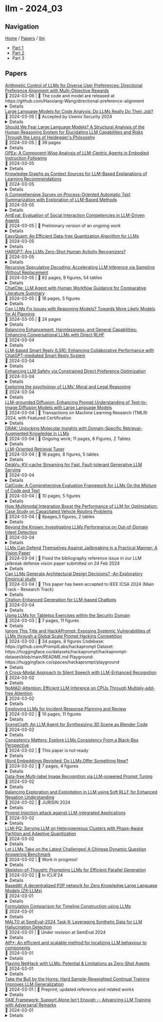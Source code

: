 # llm - 2024_03

## Navigation

[Home](https://arxcompass.github.io) / [Papers](https://arxcompass.github.io/papers) / [llm](https://arxcompass.github.io/papers/llm)

- [Part 1](papers_1.md)
- [Part 2](papers_2.md)
- Part 3

## Papers

<div class="paper-card">
    <div class="paper-title"><a href="http://arxiv.org/abs/2402.18571v3">Arithmetic Control of LLMs for Diverse User Preferences: Directional Preference Alignment with Multi-Objective Rewards</a></div>
    <div class="paper-meta">
      📅 2024-03-06
      | 💬 The code and model are released at https://github.com/Haoxiang-Wang/directional-preference-alignment
    </div>
    <details class="paper-abstract">
      Fine-grained control over large language models (LLMs) remains a significant challenge, hindering their adaptability to diverse user needs. While Reinforcement Learning from Human Feedback (RLHF) shows promise in aligning LLMs, its reliance on scalar rewards often limits its ability to capture diverse user preferences in real-world applications. To address this limitation, we introduce the Directional Preference Alignment (DPA) framework. Unlike the scalar-reward RLHF, DPA incorporates multi-objective reward modeling to represent diverse preference profiles. Additionally, DPA models user preferences as directions (i.e., unit vectors) in the reward space to achieve user-dependent preference control. Our method involves training a multi-objective reward model and then fine-tuning the LLM with a preference-conditioned variant of Rejection Sampling Finetuning (RSF), an RLHF method adopted by Llama 2. This method enjoys a better performance trade-off across various reward objectives. In comparison with the scalar-reward RLHF, DPA offers users intuitive control over LLM generation: they can arithmetically specify their desired trade-offs (e.g., more helpfulness with less verbosity). We also validate the effectiveness of DPA with real-world alignment experiments on Mistral-7B. Our method provides straightforward arithmetic control over the trade-off between helpfulness and verbosity while maintaining competitive performance with strong baselines such as Direct Preference Optimization (DPO).
    </details>
</div>
<div class="paper-card">
    <div class="paper-title"><a href="http://arxiv.org/abs/2310.12357v2">Large Language Models for Code Analysis: Do LLMs Really Do Their Job?</a></div>
    <div class="paper-meta">
      📅 2024-03-05
      | 💬 Accepted by Usenix Security 2024
    </div>
    <details class="paper-abstract">
      Large language models (LLMs) have demonstrated significant potential in the realm of natural language understanding and programming code processing tasks. Their capacity to comprehend and generate human-like code has spurred research into harnessing LLMs for code analysis purposes. However, the existing body of literature falls short in delivering a systematic evaluation and assessment of LLMs' effectiveness in code analysis, particularly in the context of obfuscated code. This paper seeks to bridge this gap by offering a comprehensive evaluation of LLMs' capabilities in performing code analysis tasks. Additionally, it presents real-world case studies that employ LLMs for code analysis. Our findings indicate that LLMs can indeed serve as valuable tools for automating code analysis, albeit with certain limitations. Through meticulous exploration, this research contributes to a deeper understanding of the potential and constraints associated with utilizing LLMs in code analysis, paving the way for enhanced applications in this critical domain.
    </details>
</div>
<div class="paper-card">
    <div class="paper-title"><a href="http://arxiv.org/abs/2403.03288v1">Should We Fear Large Language Models? A Structural Analysis of the Human Reasoning System for Elucidating LLM Capabilities and Risks Through the Lens of Heidegger's Philosophy</a></div>
    <div class="paper-meta">
      📅 2024-03-05
      | 💬 39 pages
    </div>
    <details class="paper-abstract">
      In the rapidly evolving field of Large Language Models (LLMs), there is a critical need to thoroughly analyze their capabilities and risks. Central to our investigation are two novel elements. Firstly, it is the innovative parallels between the statistical patterns of word relationships within LLMs and Martin Heidegger's concepts of "ready-to-hand" and "present-at-hand," which encapsulate the utilitarian and scientific altitudes humans employ in interacting with the world. This comparison lays the groundwork for positioning LLMs as the digital counterpart to the Faculty of Verbal Knowledge, shedding light on their capacity to emulate certain facets of human reasoning. Secondly, a structural analysis of human reasoning, viewed through Heidegger's notion of truth as "unconcealment" is conducted This foundational principle enables us to map out the inputs and outputs of the reasoning system and divide reasoning into four distinct categories. Respective cognitive faculties are delineated, allowing us to place LLMs within the broader schema of human reasoning, thus clarifying their strengths and inherent limitations. Our findings reveal that while LLMs possess the capability for Direct Explicative Reasoning and Pseudo Rational Reasoning, they fall short in authentic rational reasoning and have no creative reasoning capabilities, due to the current lack of many analogous AI models such as the Faculty of Judgement. The potential and risks of LLMs when they are augmented with other AI technologies are also evaluated. The results indicate that although LLMs have achieved proficiency in some reasoning abilities, the aspiration to match or exceed human intellectual capabilities is yet unattained. This research not only enriches our comprehension of LLMs but also propels forward the discourse on AI's potential and its bounds, paving the way for future explorations into AI's evolving landscape.
    </details>
</div>
<div class="paper-card">
    <div class="paper-title"><a href="http://arxiv.org/abs/2403.03017v1">OPEx: A Component-Wise Analysis of LLM-Centric Agents in Embodied Instruction Following</a></div>
    <div class="paper-meta">
      📅 2024-03-05
    </div>
    <details class="paper-abstract">
      Embodied Instruction Following (EIF) is a crucial task in embodied learning, requiring agents to interact with their environment through egocentric observations to fulfill natural language instructions. Recent advancements have seen a surge in employing large language models (LLMs) within a framework-centric approach to enhance performance in embodied learning tasks, including EIF. Despite these efforts, there exists a lack of a unified understanding regarding the impact of various components-ranging from visual perception to action execution-on task performance. To address this gap, we introduce OPEx, a comprehensive framework that delineates the core components essential for solving embodied learning tasks: Observer, Planner, and Executor. Through extensive evaluations, we provide a deep analysis of how each component influences EIF task performance. Furthermore, we innovate within this space by deploying a multi-agent dialogue strategy on a TextWorld counterpart, further enhancing task performance. Our findings reveal that LLM-centric design markedly improves EIF outcomes, identify visual perception and low-level action execution as critical bottlenecks, and demonstrate that augmenting LLMs with a multi-agent framework further elevates performance.
    </details>
</div>
<div class="paper-card">
    <div class="paper-title"><a href="http://arxiv.org/abs/2403.03008v1">Knowledge Graphs as Context Sources for LLM-Based Explanations of Learning Recommendations</a></div>
    <div class="paper-meta">
      📅 2024-03-05
    </div>
    <details class="paper-abstract">
      In the era of personalized education, the provision of comprehensible explanations for learning recommendations is of a great value to enhance the learner's understanding and engagement with the recommended learning content. Large language models (LLMs) and generative AI in general have recently opened new doors for generating human-like explanations, for and along learning recommendations. However, their precision is still far away from acceptable in a sensitive field like education. To harness the abilities of LLMs, while still ensuring a high level of precision towards the intent of the learners, this paper proposes an approach to utilize knowledge graphs (KG) as a source of factual context, for LLM prompts, reducing the risk of model hallucinations, and safeguarding against wrong or imprecise information, while maintaining an application-intended learning context. We utilize the semantic relations in the knowledge graph to offer curated knowledge about learning recommendations. With domain-experts in the loop, we design the explanation as a textual template, which is filled and completed by the LLM. Domain experts were integrated in the prompt engineering phase as part of a study, to ensure that explanations include information that is relevant to the learner. We evaluate our approach quantitatively using Rouge-N and Rouge-L measures, as well as qualitatively with experts and learners. Our results show an enhanced recall and precision of the generated explanations compared to those generated solely by the GPT model, with a greatly reduced risk of generating imprecise information in the final learning explanation.
    </details>
</div>
<div class="paper-card">
    <div class="paper-title"><a href="http://arxiv.org/abs/2403.02901v1">A Comprehensive Survey on Process-Oriented Automatic Text Summarization with Exploration of LLM-Based Methods</a></div>
    <div class="paper-meta">
      📅 2024-03-05
    </div>
    <details class="paper-abstract">
      Automatic Text Summarization (ATS), utilizing Natural Language Processing (NLP) algorithms, aims to create concise and accurate summaries, thereby significantly reducing the human effort required in processing large volumes of text. ATS has drawn considerable interest in both academic and industrial circles. Many studies have been conducted in the past to survey ATS methods; however, they generally lack practicality for real-world implementations, as they often categorize previous methods from a theoretical standpoint. Moreover, the advent of Large Language Models (LLMs) has altered conventional ATS methods. In this survey, we aim to 1) provide a comprehensive overview of ATS from a ``Process-Oriented Schema'' perspective, which is best aligned with real-world implementations; 2) comprehensively review the latest LLM-based ATS works; and 3) deliver an up-to-date survey of ATS, bridging the two-year gap in the literature. To the best of our knowledge, this is the first survey to specifically investigate LLM-based ATS methods.
    </details>
</div>
<div class="paper-card">
    <div class="paper-title"><a href="http://arxiv.org/abs/2401.06509v3">AntEval: Evaluation of Social Interaction Competencies in LLM-Driven Agents</a></div>
    <div class="paper-meta">
      📅 2024-03-05
      | 💬 Preliminary version of an ongoing work
    </div>
    <details class="paper-abstract">
      Large Language Models (LLMs) have demonstrated their ability to replicate human behaviors across a wide range of scenarios. However, their capability in handling complex, multi-character social interactions has yet to be fully explored, primarily due to the absence of robust, quantitative evaluation methods. This gap has slowed the development of agents proficient in more nuanced interactions beyond simple exchanges, for example, small talk. To address this challenge, we introduce the Multi-Agent Interaction Evaluation Framework (AntEval), encompassing a novel interaction framework and evaluation methods. The interaction framework aims to foster an complex interaction environment that bolsters information exchange and intention expression within social interactions. Furthermore, we introduce evaluation methods, including two metrics: Information Exchanging Precision (IEP) and Interaction Expressiveness Gap (IEG), designed for the quantitative and objective assessment of agents' interaction competencies. Our findings highlight the utility of these evaluative methods and show significant potential for improving LLMs' ability to construct agents that interact in a more natural manner with human-like intricacy.
    </details>
</div>
<div class="paper-card">
    <div class="paper-title"><a href="http://arxiv.org/abs/2403.02775v1">EasyQuant: An Efficient Data-free Quantization Algorithm for LLMs</a></div>
    <div class="paper-meta">
      📅 2024-03-05
    </div>
    <details class="paper-abstract">
      Large language models (LLMs) have proven to be very superior to conventional methods in various tasks. However, their expensive computations and high memory requirements are prohibitive for deployment. Model quantization is an effective method for reducing this overhead. The problem is that in most previous works, the quantized model was calibrated using few samples from the training data, which might affect the generalization of the quantized LLMs to unknown cases and tasks. Hence in this work, we explore an important question: Can we design a data-independent quantization method for LLMs to guarantee its generalization performance? In this work, we propose EasyQuant, a training-free and data-independent weight-only quantization algorithm for LLMs. Our observation indicates that two factors: outliers in the weight and quantization ranges, are essential for reducing the quantization error. Therefore, in EasyQuant, we leave the outliers (less than 1%) unchanged and optimize the quantization range to reduce the reconstruction error. With these methods, we surprisingly find that EasyQuant achieves comparable performance to the original model. Since EasyQuant does not depend on any training data, the generalization performance of quantized LLMs is safely guaranteed. Moreover, EasyQuant can be implemented in parallel so that the quantized model could be attained in a few minutes even for LLMs over 100B. To our best knowledge, we are the first work that achieves almost lossless quantization performance for LLMs under a data-independent setting and our algorithm runs over 10 times faster than the data-dependent methods.
    </details>
</div>
<div class="paper-card">
    <div class="paper-title"><a href="http://arxiv.org/abs/2403.02727v1">HARGPT: Are LLMs Zero-Shot Human Activity Recognizers?</a></div>
    <div class="paper-meta">
      📅 2024-03-05
    </div>
    <details class="paper-abstract">
      There is an ongoing debate regarding the potential of Large Language Models (LLMs) as foundational models seamlessly integrated with Cyber-Physical Systems (CPS) for interpreting the physical world. In this paper, we carry out a case study to answer the following question: Are LLMs capable of zero-shot human activity recognition (HAR). Our study, HARGPT, presents an affirmative answer by demonstrating that LLMs can comprehend raw IMU data and perform HAR tasks in a zero-shot manner, with only appropriate prompts. HARGPT inputs raw IMU data into LLMs and utilizes the role-play and think step-by-step strategies for prompting. We benchmark HARGPT on GPT4 using two public datasets of different inter-class similarities and compare various baselines both based on traditional machine learning and state-of-the-art deep classification models. Remarkably, LLMs successfully recognize human activities from raw IMU data and consistently outperform all the baselines on both datasets. Our findings indicate that by effective prompting, LLMs can interpret raw IMU data based on their knowledge base, possessing a promising potential to analyze raw sensor data of the physical world effectively.
    </details>
</div>
<div class="paper-card">
    <div class="paper-title"><a href="http://arxiv.org/abs/2402.14160v2">Recursive Speculative Decoding: Accelerating LLM Inference via Sampling Without Replacement</a></div>
    <div class="paper-meta">
      📅 2024-03-05
      | 💬 82 pages, 9 figures, 54 tables
    </div>
    <details class="paper-abstract">
      Speculative decoding is an inference-acceleration method for large language models (LLMs) where a small language model generates a draft-token sequence which is further verified by the target LLM in parallel. Recent works have advanced this method by establishing a draft-token tree, achieving superior performance over a single-sequence speculative decoding. However, those works independently generate tokens at each level of the tree, not leveraging the tree's entire diversifiability. Besides, their empirical superiority has been shown for fixed length of sequences, implicitly granting more computational resource to LLM for the tree-based methods. None of the existing works has conducted empirical studies with fixed target computational budgets despite its importance to resource-bounded devices. We present Recursive Speculative Decoding (RSD), a novel tree-based method that samples draft tokens without replacement and maximizes the diversity of the tree. During RSD's drafting, the tree is built by either Gumbel-Top-$k$ trick that draws tokens without replacement in parallel or Stochastic Beam Search that samples sequences without replacement while early-truncating unlikely draft sequences and reducing the computational cost of LLM. We empirically evaluate RSD with Llama 2 and OPT models, showing that RSD outperforms the baseline methods, consistently for fixed draft sequence length and in most cases for fixed computational budgets at LLM.
    </details>
</div>
<div class="paper-card">
    <div class="paper-title"><a href="http://arxiv.org/abs/2403.02574v1">ChatCite: LLM Agent with Human Workflow Guidance for Comparative Literature Summary</a></div>
    <div class="paper-meta">
      📅 2024-03-05
      | 💬 18 pages, 5 figures
    </div>
    <details class="paper-abstract">
      The literature review is an indispensable step in the research process. It provides the benefit of comprehending the research problem and understanding the current research situation while conducting a comparative analysis of prior works. However, literature summary is challenging and time consuming. The previous LLM-based studies on literature review mainly focused on the complete process, including literature retrieval, screening, and summarization. However, for the summarization step, simple CoT method often lacks the ability to provide extensive comparative summary. In this work, we firstly focus on the independent literature summarization step and introduce ChatCite, an LLM agent with human workflow guidance for comparative literature summary. This agent, by mimicking the human workflow, first extracts key elements from relevant literature and then generates summaries using a Reflective Incremental Mechanism. In order to better evaluate the quality of the generated summaries, we devised a LLM-based automatic evaluation metric, G-Score, in refer to the human evaluation criteria. The ChatCite agent outperformed other models in various dimensions in the experiments. The literature summaries generated by ChatCite can also be directly used for drafting literature reviews.
    </details>
</div>
<div class="paper-card">
    <div class="paper-title"><a href="http://arxiv.org/abs/2311.13720v2">Can LLMs Fix Issues with Reasoning Models? Towards More Likely Models for AI Planning</a></div>
    <div class="paper-meta">
      📅 2024-03-05
      | 💬 24 pages
    </div>
    <details class="paper-abstract">
      This is the first work to look at the application of large language models (LLMs) for the purpose of model space edits in automated planning tasks. To set the stage for this union, we explore two different flavors of model space problems that have been studied in the AI planning literature and explore the effect of an LLM on those tasks. We empirically demonstrate how the performance of an LLM contrasts with combinatorial search (CS) -- an approach that has been traditionally used to solve model space tasks in planning, both with the LLM in the role of a standalone model space reasoner as well as in the role of a statistical signal in concert with the CS approach as part of a two-stage process. Our experiments show promising results suggesting further forays of LLMs into the exciting world of model space reasoning for planning tasks in the future.
    </details>
</div>
<div class="paper-card">
    <div class="paper-title"><a href="http://arxiv.org/abs/2403.02513v1">Balancing Enhancement, Harmlessness, and General Capabilities: Enhancing Conversational LLMs with Direct RLHF</a></div>
    <div class="paper-meta">
      📅 2024-03-04
    </div>
    <details class="paper-abstract">
      In recent advancements in Conversational Large Language Models (LLMs), a concerning trend has emerged, showing that many new base LLMs experience a knowledge reduction in their foundational capabilities following Supervised Fine-Tuning (SFT). This process often leads to issues such as forgetting or a decrease in the base model's abilities. Moreover, fine-tuned models struggle to align with user preferences, inadvertently increasing the generation of toxic outputs when specifically prompted. To overcome these challenges, we adopted an innovative approach by completely bypassing SFT and directly implementing Harmless Reinforcement Learning from Human Feedback (RLHF). Our method not only preserves the base model's general capabilities but also significantly enhances its conversational abilities, while notably reducing the generation of toxic outputs. Our approach holds significant implications for fields that demand a nuanced understanding and generation of responses, such as customer service. We applied this methodology to Mistral, the most popular base model, thereby creating Mistral-Plus. Our validation across 11 general tasks demonstrates that Mistral-Plus outperforms similarly sized open-source base models and their corresponding instruct versions. Importantly, the conversational abilities of Mistral-Plus were significantly improved, indicating a substantial advancement over traditional SFT models in both safety and user preference alignment.
    </details>
</div>
<div class="paper-card">
    <div class="paper-title"><a href="http://arxiv.org/abs/2306.11980v5">LLM-based Smart Reply (LSR): Enhancing Collaborative Performance with ChatGPT-mediated Smart Reply System</a></div>
    <div class="paper-meta">
      📅 2024-03-04
    </div>
    <details class="paper-abstract">
      Interactive user interfaces have increasingly explored AI's role in enhancing communication efficiency and productivity in collaborative tasks. The emergence of Large Language Models (LLMs) such as ChatGPT has revolutionized conversational agents, employing advanced deep learning techniques to generate context-aware, coherent, and personalized responses. Consequently, LLM-based AI assistants provide a more natural and efficient user experience across various scenarios. In this paper, we study how LLM models can be used to improve work efficiency in collaborative workplaces. Specifically, we present an LLM-based Smart Reply (LSR) system utilizing the ChatGPT to generate personalized responses in professional collaborative scenarios while adapting to context and communication style based on prior responses. Our two-step process involves generating a preliminary response type (e.g., Agree, Disagree) to provide a generalized direction for message generation, thus reducing response drafting time. We conducted an experiment where participants completed simulated work tasks involving a Dual N-back test and subtask scheduling through Google Calendar while interacting with co-workers. Our findings indicate that the proposed LSR reduces overall workload, as measured by the NASA TLX, and improves work performance and productivity in the N-back task. We also provide qualitative analysis based on participants' experiences, as well as design considerations to provide future directions for improving such implementations.
    </details>
</div>
<div class="paper-card">
    <div class="paper-title"><a href="http://arxiv.org/abs/2403.02475v1">Enhancing LLM Safety via Constrained Direct Preference Optimization</a></div>
    <div class="paper-meta">
      📅 2024-03-04
    </div>
    <details class="paper-abstract">
      The rapidly increasing capabilities of large language models (LLMs) raise an urgent need to align AI systems with diverse human preferences to simultaneously enhance their usefulness and safety, despite the often conflicting nature of these goals. To address this important problem, a promising approach is to enforce a safety constraint at the fine-tuning stage through a constrained Reinforcement Learning from Human Feedback (RLHF) framework. This approach, however, is computationally expensive and often unstable. In this work, we introduce Constrained DPO (C-DPO), a novel extension of the recently proposed Direct Preference Optimization (DPO) approach for fine-tuning LLMs that is both efficient and lightweight. By integrating dual gradient descent and DPO, our method identifies a nearly optimal trade-off between helpfulness and harmlessness without using reinforcement learning. Empirically, our approach provides a safety guarantee to LLMs that is missing in DPO while achieving significantly higher rewards under the same safety constraint compared to a recently proposed safe RLHF approach. Warning: This paper contains example data that may be offensive or harmful.
    </details>
</div>
<div class="paper-card">
    <div class="paper-title"><a href="http://arxiv.org/abs/2308.01264v2">Exploring the psychology of LLMs' Moral and Legal Reasoning</a></div>
    <div class="paper-meta">
      📅 2024-03-04
    </div>
    <details class="paper-abstract">
      Large language models (LLMs) exhibit expert-level performance in tasks across a wide range of different domains. Ethical issues raised by LLMs and the need to align future versions makes it important to know how state of the art models reason about moral and legal issues. In this paper, we employ the methods of experimental psychology to probe into this question. We replicate eight studies from the experimental literature with instances of Google's Gemini Pro, Anthropic's Claude 2.1, OpenAI's GPT-4, and Meta's Llama 2 Chat 70b. We find that alignment with human responses shifts from one experiment to another, and that models differ amongst themselves as to their overall alignment, with GPT-4 taking a clear lead over all other models we tested. Nonetheless, even when LLM-generated responses are highly correlated to human responses, there are still systematic differences, with a tendency for models to exaggerate effects that are present among humans, in part by reducing variance. This recommends caution with regards to proposals of replacing human participants with current state-of-the-art LLMs in psychological research and highlights the need for further research about the distinctive aspects of machine psychology.
    </details>
</div>
<div class="paper-card">
    <div class="paper-title"><a href="http://arxiv.org/abs/2305.13655v3">LLM-grounded Diffusion: Enhancing Prompt Understanding of Text-to-Image Diffusion Models with Large Language Models</a></div>
    <div class="paper-meta">
      📅 2024-03-04
      | 💬 Transactions on Machine Learning Research (TMLR) 2024, with Featured Certification
    </div>
    <details class="paper-abstract">
      Recent advancements in text-to-image diffusion models have yielded impressive results in generating realistic and diverse images. However, these models still struggle with complex prompts, such as those that involve numeracy and spatial reasoning. This work proposes to enhance prompt understanding capabilities in diffusion models. Our method leverages a pretrained large language model (LLM) for grounded generation in a novel two-stage process. In the first stage, the LLM generates a scene layout that comprises captioned bounding boxes from a given prompt describing the desired image. In the second stage, a novel controller guides an off-the-shelf diffusion model for layout-grounded image generation. Both stages utilize existing pretrained models without additional model parameter optimization. Our method significantly outperforms the base diffusion model and several strong baselines in accurately generating images according to prompts that require various capabilities, doubling the generation accuracy across four tasks on average. Furthermore, our method enables instruction-based multi-round scene specification and can handle prompts in languages not supported by the underlying diffusion model. We anticipate that our method will unleash users' creativity by accurately following more complex prompts. Our code, demo, and benchmark are available at: https://llm-grounded-diffusion.github.io
    </details>
</div>
<div class="paper-card">
    <div class="paper-title"><a href="http://arxiv.org/abs/2406.18535v1">DRAK: Unlocking Molecular Insights with Domain-Specific Retrieval-Augmented Knowledge in LLMs</a></div>
    <div class="paper-meta">
      📅 2024-03-04
      | 💬 Ongoing work; 11 pages, 6 Figures, 2 Tables
    </div>
    <details class="paper-abstract">
      Large Language Models (LLMs) encounter challenges with the unique syntax of specific domains, such as biomolecules. Existing fine-tuning or modality alignment techniques struggle to bridge the domain knowledge gap and understand complex molecular data, limiting LLMs' progress in specialized fields. To overcome these limitations, we propose an expandable and adaptable non-parametric knowledge injection framework named Domain-specific Retrieval-Augmented Knowledge (DRAK), aimed at enhancing reasoning capabilities in specific domains. Utilizing knowledge-aware prompts and gold label-induced reasoning, DRAK has developed profound expertise in the molecular domain and the capability to handle a broad spectrum of analysis tasks. We evaluated two distinct forms of DRAK variants, proving that DRAK exceeds previous benchmarks on six molecular tasks within the Mol-Instructions dataset. Extensive experiments have underscored DRAK's formidable performance and its potential to unlock molecular insights, offering a unified paradigm for LLMs to tackle knowledge-intensive tasks in specific domains. Our code will be available soon.
    </details>
</div>
<div class="paper-card">
    <div class="paper-title"><a href="http://arxiv.org/abs/2403.01999v1">LLM-Oriented Retrieval Tuner</a></div>
    <div class="paper-meta">
      📅 2024-03-04
      | 💬 16 pages, 8 figures, 5 tables
    </div>
    <details class="paper-abstract">
      Dense Retrieval (DR) is now considered as a promising tool to enhance the memorization capacity of Large Language Models (LLM) such as GPT3 and GPT-4 by incorporating external memories. However, due to the paradigm discrepancy between text generation of LLM and DR, it is still an open challenge to integrate the retrieval and generation tasks in a shared LLM. In this paper, we propose an efficient LLM-Oriented Retrieval Tuner, namely LMORT, which decouples DR capacity from base LLM and non-invasively coordinates the optimally aligned and uniform layers of the LLM towards a unified DR space, achieving an efficient and effective DR without tuning the LLM itself. The extensive experiments on six BEIR datasets show that our approach could achieve competitive zero-shot retrieval performance compared to a range of strong DR models while maintaining the generation ability of LLM.
    </details>
</div>
<div class="paper-card">
    <div class="paper-title"><a href="http://arxiv.org/abs/2403.01876v1">DéjàVu: KV-cache Streaming for Fast, Fault-tolerant Generative LLM Serving</a></div>
    <div class="paper-meta">
      📅 2024-03-04
    </div>
    <details class="paper-abstract">
      Distributed LLM serving is costly and often underutilizes hardware accelerators due to three key challenges: bubbles in pipeline-parallel deployments caused by the bimodal latency of prompt and token processing, GPU memory overprovisioning, and long recovery times in case of failures. In this paper, we propose D\'ej\`aVu, a system to address all these challenges using a versatile and efficient KV cache streaming library (D\'ej\`aVuLib). Using D\'ej\`aVuLib, we propose and implement efficient prompt-token disaggregation to reduce pipeline bubbles, microbatch swapping for efficient GPU memory management, and state replication for fault-tolerance. We highlight the efficacy of these solutions on a range of large models across cloud deployments.
    </details>
</div>
<div class="paper-card">
    <div class="paper-title"><a href="http://arxiv.org/abs/2403.01784v1">CatCode: A Comprehensive Evaluation Framework for LLMs On the Mixture of Code and Text</a></div>
    <div class="paper-meta">
      📅 2024-03-04
      | 💬 10 pages, 5 figures
    </div>
    <details class="paper-abstract">
      Large language models (LLMs) such as ChatGPT are increasingly proficient in understanding and generating a mixture of code and text. Evaluation based on such $\textit{mixture}$ can lead to a more comprehensive understanding of the models' abilities in solving coding problems. However, in this context, current evaluation methods are either limited in task coverage or lack standardization. To address this issue, we propose using category theory as a framework for evaluation. Specifically, morphisms within a code category can represent code debugging and transformation, functors between two categories represent code translation, and functors between a code category and a natural language category represent code generation, explanation, and reproduction. We present an automatic evaluation framework called $\textbf{CatCode}$ ($\textbf{Cat}$egory $\textbf{Code}$) that can comprehensively assess the coding abilities of LLMs, including ChatGPT, Text-Davinci, and CodeGeeX.
    </details>
</div>
<div class="paper-card">
    <div class="paper-title"><a href="http://arxiv.org/abs/2403.01757v1">How Multimodal Integration Boost the Performance of LLM for Optimization: Case Study on Capacitated Vehicle Routing Problems</a></div>
    <div class="paper-meta">
      📅 2024-03-04
      | 💬 8pages,3 figures, 2 tables
    </div>
    <details class="paper-abstract">
      Recently, large language models (LLMs) have notably positioned them as capable tools for addressing complex optimization challenges. Despite this recognition, a predominant limitation of existing LLM-based optimization methods is their struggle to capture the relationships among decision variables when relying exclusively on numerical text prompts, especially in high-dimensional problems. Keeping this in mind, we first propose to enhance the optimization performance using multimodal LLM capable of processing both textual and visual prompts for deeper insights of the processed optimization problem. This integration allows for a more comprehensive understanding of optimization problems, akin to human cognitive processes. We have developed a multimodal LLM-based optimization framework that simulates human problem-solving workflows, thereby offering a more nuanced and effective analysis. The efficacy of this method is evaluated through extensive empirical studies focused on a well-known combinatorial optimization problem, i.e., capacitated vehicle routing problem. The results are compared against those obtained from the LLM-based optimization algorithms that rely solely on textual prompts, demonstrating the significant advantages of our multimodal approach.
    </details>
</div>
<div class="paper-card">
    <div class="paper-title"><a href="http://arxiv.org/abs/2402.17256v2">Beyond the Known: Investigating LLMs Performance on Out-of-Domain Intent Detection</a></div>
    <div class="paper-meta">
      📅 2024-03-04
    </div>
    <details class="paper-abstract">
      Out-of-domain (OOD) intent detection aims to examine whether the user's query falls outside the predefined domain of the system, which is crucial for the proper functioning of task-oriented dialogue (TOD) systems. Previous methods address it by fine-tuning discriminative models. Recently, some studies have been exploring the application of large language models (LLMs) represented by ChatGPT to various downstream tasks, but it is still unclear for their ability on OOD detection task.This paper conducts a comprehensive evaluation of LLMs under various experimental settings, and then outline the strengths and weaknesses of LLMs. We find that LLMs exhibit strong zero-shot and few-shot capabilities, but is still at a disadvantage compared to models fine-tuned with full resource. More deeply, through a series of additional analysis experiments, we discuss and summarize the challenges faced by LLMs and provide guidance for future work including injecting domain knowledge, strengthening knowledge transfer from IND(In-domain) to OOD, and understanding long instructions.
    </details>
</div>
<div class="paper-card">
    <div class="paper-title"><a href="http://arxiv.org/abs/2402.15727v2">LLMs Can Defend Themselves Against Jailbreaking in a Practical Manner: A Vision Paper</a></div>
    <div class="paper-meta">
      📅 2024-03-04
      | 💬 Fixed the bibliography reference issue in our LLM jailbreak defense vision paper submitted on 24 Feb 2024
    </div>
    <details class="paper-abstract">
      Jailbreaking is an emerging adversarial attack that bypasses the safety alignment deployed in off-the-shelf large language models (LLMs). A considerable amount of research exists proposing more effective jailbreak attacks, including the recent Greedy Coordinate Gradient (GCG) attack, jailbreak template-based attacks such as using "Do-Anything-Now" (DAN), and multilingual jailbreak. In contrast, the defensive side has been relatively less explored. This paper proposes a lightweight yet practical defense called SELFDEFEND, which can defend against all existing jailbreak attacks with minimal delay for jailbreak prompts and negligible delay for normal user prompts. Our key insight is that regardless of the kind of jailbreak strategies employed, they eventually need to include a harmful prompt (e.g., "how to make a bomb") in the prompt sent to LLMs, and we found that existing LLMs can effectively recognize such harmful prompts that violate their safety policies. Based on this insight, we design a shadow stack that concurrently checks whether a harmful prompt exists in the user prompt and triggers a checkpoint in the normal stack once a token of "No" or a harmful prompt is output. The latter could also generate an explainable LLM response to adversarial prompts. We demonstrate our idea of SELFDEFEND works in various jailbreak scenarios through manual analysis in GPT-3.5/4. We also list three future directions to further enhance SELFDEFEND.
    </details>
</div>
<div class="paper-card">
    <div class="paper-title"><a href="http://arxiv.org/abs/2403.01709v1">Can LLMs Generate Architectural Design Decisions? -An Exploratory Empirical study</a></div>
    <div class="paper-meta">
      📅 2024-03-04
      | 💬 This paper has been accepted to IEEE ICSA 2024 (Main Track - Research Track)
    </div>
    <details class="paper-abstract">
      Architectural Knowledge Management (AKM) involves the organized handling of information related to architectural decisions and design within a project or organization. An essential artifact of AKM is the Architecture Decision Records (ADR), which documents key design decisions. ADRs are documents that capture decision context, decision made and various aspects related to a design decision, thereby promoting transparency, collaboration, and understanding. Despite their benefits, ADR adoption in software development has been slow due to challenges like time constraints and inconsistent uptake. Recent advancements in Large Language Models (LLMs) may help bridge this adoption gap by facilitating ADR generation. However, the effectiveness of LLM for ADR generation or understanding is something that has not been explored. To this end, in this work, we perform an exploratory study that aims to investigate the feasibility of using LLM for the generation of ADRs given the decision context. In our exploratory study, we utilize GPT and T5-based models with 0-shot, few-shot, and fine-tuning approaches to generate the Decision of an ADR given its Context. Our results indicate that in a 0-shot setting, state-of-the-art models such as GPT-4 generate relevant and accurate Design Decisions, although they fall short of human-level performance. Additionally, we observe that more cost-effective models like GPT-3.5 can achieve similar outcomes in a few-shot setting, and smaller models such as Flan-T5 can yield comparable results after fine-tuning. To conclude, this exploratory study suggests that LLM can generate Design Decisions, but further research is required to attain human-level generation and establish standardized widespread adoption.
    </details>
</div>
<div class="paper-card">
    <div class="paper-title"><a href="http://arxiv.org/abs/2402.16063v3">Citation-Enhanced Generation for LLM-based Chatbots</a></div>
    <div class="paper-meta">
      📅 2024-03-04
    </div>
    <details class="paper-abstract">
      Large language models (LLMs) exhibit powerful general intelligence across diverse scenarios, including their integration into chatbots. However, a vital challenge of LLM-based chatbots is that they may produce hallucinated content in responses, which significantly limits their applicability. Various efforts have been made to alleviate hallucination, such as retrieval augmented generation and reinforcement learning with human feedback, but most of them require additional training and data annotation. In this paper, we propose a novel post-hoc Citation-Enhanced Generation (CEG) approach combined with retrieval argumentation. Unlike previous studies that focus on preventing hallucinations during generation, our method addresses this issue in a post-hoc way. It incorporates a retrieval module to search for supporting documents relevant to the generated content, and employs a natural language inference-based citation generation module. Once the statements in the generated content lack of reference, our model can regenerate responses until all statements are supported by citations. Note that our method is a training-free plug-and-play plugin that is capable of various LLMs. Experiments on various hallucination-related datasets show our framework outperforms state-of-the-art methods in both hallucination detection and response regeneration on three benchmarks. Our codes and dataset will be publicly available.
    </details>
</div>
<div class="paper-card">
    <div class="paper-title"><a href="http://arxiv.org/abs/2403.01626v1">Using LLMs for Tabletop Exercises within the Security Domain</a></div>
    <div class="paper-meta">
      📅 2024-03-03
      | 💬 7 pages, 11 figures
    </div>
    <details class="paper-abstract">
      Tabletop exercises are a crucial component of many company's strategy to test and evaluate its preparedness for security incidents in a realistic way. Traditionally led by external firms specializing in cybersecurity, these exercises can be costly, time-consuming, and may not always align precisely with the client's specific needs. Large Language Models (LLMs) like ChatGPT offer a compelling alternative. They enable faster iteration, provide rich and adaptable simulations, and offer infinite patience in handling feedback and recommendations. This approach can enhances the efficiency and relevance of security preparedness exercises.
    </details>
</div>
<div class="paper-card">
    <div class="paper-title"><a href="http://arxiv.org/abs/2311.16119v3">Ignore This Title and HackAPrompt: Exposing Systemic Vulnerabilities of LLMs through a Global Scale Prompt Hacking Competition</a></div>
    <div class="paper-meta">
      📅 2024-03-03
      | 💬 34 pages, 8 figures Codebase: https://github.com/PromptLabs/hackaprompt Dataset: https://huggingface.co/datasets/hackaprompt/hackaprompt-dataset/blob/main/README.md Playground: https://huggingface.co/spaces/hackaprompt/playground
    </div>
    <details class="paper-abstract">
      Large Language Models (LLMs) are deployed in interactive contexts with direct user engagement, such as chatbots and writing assistants. These deployments are vulnerable to prompt injection and jailbreaking (collectively, prompt hacking), in which models are manipulated to ignore their original instructions and follow potentially malicious ones. Although widely acknowledged as a significant security threat, there is a dearth of large-scale resources and quantitative studies on prompt hacking. To address this lacuna, we launch a global prompt hacking competition, which allows for free-form human input attacks. We elicit 600K+ adversarial prompts against three state-of-the-art LLMs. We describe the dataset, which empirically verifies that current LLMs can indeed be manipulated via prompt hacking. We also present a comprehensive taxonomical ontology of the types of adversarial prompts.
    </details>
</div>
<div class="paper-card">
    <div class="paper-title"><a href="http://arxiv.org/abs/2403.05583v1">A Cross-Modal Approach to Silent Speech with LLM-Enhanced Recognition</a></div>
    <div class="paper-meta">
      📅 2024-03-02
    </div>
    <details class="paper-abstract">
      Silent Speech Interfaces (SSIs) offer a noninvasive alternative to brain-computer interfaces for soundless verbal communication. We introduce Multimodal Orofacial Neural Audio (MONA), a system that leverages cross-modal alignment through novel loss functions--cross-contrast (crossCon) and supervised temporal contrast (supTcon)--to train a multimodal model with a shared latent representation. This architecture enables the use of audio-only datasets like LibriSpeech to improve silent speech recognition. Additionally, our introduction of Large Language Model (LLM) Integrated Scoring Adjustment (LISA) significantly improves recognition accuracy. Together, MONA LISA reduces the state-of-the-art word error rate (WER) from 28.8% to 12.2% in the Gaddy (2020) benchmark dataset for silent speech on an open vocabulary. For vocal EMG recordings, our method improves the state-of-the-art from 23.3% to 3.7% WER. In the Brain-to-Text 2024 competition, LISA performs best, improving the top WER from 9.8% to 8.9%. To the best of our knowledge, this work represents the first instance where noninvasive silent speech recognition on an open vocabulary has cleared the threshold of 15% WER, demonstrating that SSIs can be a viable alternative to automatic speech recognition (ASR). Our work not only narrows the performance gap between silent and vocalized speech but also opens new possibilities in human-computer interaction, demonstrating the potential of cross-modal approaches in noisy and data-limited regimes.
    </details>
</div>
<div class="paper-card">
    <div class="paper-title"><a href="http://arxiv.org/abs/2403.01273v1">NoMAD-Attention: Efficient LLM Inference on CPUs Through Multiply-add-free Attention</a></div>
    <div class="paper-meta">
      📅 2024-03-02
    </div>
    <details class="paper-abstract">
      Large language model inference on Central Processing Units (CPU) is challenging due to the vast quantities of expensive Multiply-Add (MAD) matrix operations in the attention computations. In this paper, we argue that there is a rare gem in modern CPUs, Single-Instruction-Multiple-Data (SIMD) registers, which allow for ultra-low-latency lookups in batch. We leverage this unique capability of CPUs to propose NoMAD-Attention, an efficient attention algorithm that replaces MAD operations with in-register lookups. Through hardware-aware algorithmic designs, NoMAD-Attention achieves the computation of attention scores using repeated fast accesses to SIMD registers despite their highly limited sizes. Moreover, NoMAD-Attention works with pre-trained attention-based LLMs without model finetuning. Empirical evaluations demonstrate that NoMAD-Attention maintains the quality of the original LLMs well, and speeds up the 4-bit quantized LLaMA-7B-based model by up to 2$\times$ at 16k context length. Our results are reproducible at https://github.com/tonyzhang617/nomad-dist.
    </details>
</div>
<div class="paper-card">
    <div class="paper-title"><a href="http://arxiv.org/abs/2403.01271v1">Employing LLMs for Incident Response Planning and Review</a></div>
    <div class="paper-meta">
      📅 2024-03-02
      | 💬 10 pages, 11 figures
    </div>
    <details class="paper-abstract">
      Incident Response Planning (IRP) is essential for effective cybersecurity management, requiring detailed documentation (or playbooks) to guide security personnel during incidents. Yet, creating comprehensive IRPs is often hindered by challenges such as complex systems, high turnover rates, and legacy technologies lacking documentation. This paper argues that, despite these obstacles, the development, review, and refinement of IRPs can be significantly enhanced through the utilization of Large Language Models (LLMs) like ChatGPT. By leveraging LLMs for tasks such as drafting initial plans, suggesting best practices, and identifying documentation gaps, organizations can overcome resource constraints and improve their readiness for cybersecurity incidents. We discuss the potential of LLMs to streamline IRP processes, while also considering the limitations and the need for human oversight in ensuring the accuracy and relevance of generated content. Our findings contribute to the cybersecurity field by demonstrating a novel approach to enhancing IRP with AI technologies, offering practical insights for organizations seeking to bolster their incident response capabilities.
    </details>
</div>
<div class="paper-card">
    <div class="paper-title"><a href="http://arxiv.org/abs/2403.01248v1">SceneCraft: An LLM Agent for Synthesizing 3D Scene as Blender Code</a></div>
    <div class="paper-meta">
      📅 2024-03-02
    </div>
    <details class="paper-abstract">
      This paper introduces SceneCraft, a Large Language Model (LLM) Agent converting text descriptions into Blender-executable Python scripts which render complex scenes with up to a hundred 3D assets. This process requires complex spatial planning and arrangement. We tackle these challenges through a combination of advanced abstraction, strategic planning, and library learning. SceneCraft first models a scene graph as a blueprint, detailing the spatial relationships among assets in the scene. SceneCraft then writes Python scripts based on this graph, translating relationships into numerical constraints for asset layout. Next, SceneCraft leverages the perceptual strengths of vision-language foundation models like GPT-V to analyze rendered images and iteratively refine the scene. On top of this process, SceneCraft features a library learning mechanism that compiles common script functions into a reusable library, facilitating continuous self-improvement without expensive LLM parameter tuning. Our evaluation demonstrates that SceneCraft surpasses existing LLM-based agents in rendering complex scenes, as shown by its adherence to constraints and favorable human assessments. We also showcase the broader application potential of SceneCraft by reconstructing detailed 3D scenes from the Sintel movie and guiding a video generative model with generated scenes as intermediary control signal.
    </details>
</div>
<div class="paper-card">
    <div class="paper-title"><a href="http://arxiv.org/abs/2402.17411v2">Consistency Matters: Explore LLMs Consistency From a Black-Box Perspective</a></div>
    <div class="paper-meta">
      📅 2024-03-02
      | 💬 This paper is not ready
    </div>
    <details class="paper-abstract">
      Nowadays both commercial and open-source academic LLM have become the mainstream models of NLP. However, there is still a lack of research on LLM consistency, meaning that throughout the various stages of LLM research and deployment, its internal parameters and capabilities should remain unchanged. This issue exists in both the industrial and academic sectors. The solution to this problem is often time-consuming and labor-intensive, and there is also an additional cost of secondary deployment, resulting in economic and time losses. To fill this gap, we build an LLM consistency task dataset and design several baselines. Additionally, we choose models of diverse scales for the main experiments. Specifically, in the LightGBM experiment, we used traditional NLG metrics (i.e., ROUGE, BLEU, METEOR) as the features needed for model training. The final result exceeds the manual evaluation and GPT3.5 as well as other models in the main experiment, achieving the best performance. In the end, we use the best performing LightGBM model as the base model to build the evaluation tool, which can effectively assist in the deployment of business models. Our code and tool demo are available at https://github.com/heavenhellchen/Consistency.git
    </details>
</div>
<div class="paper-card">
    <div class="paper-title"><a href="http://arxiv.org/abs/2402.11094v2">Word Embeddings Revisited: Do LLMs Offer Something New?</a></div>
    <div class="paper-meta">
      📅 2024-03-02
      | 💬 7 pages, 4 figures
    </div>
    <details class="paper-abstract">
      Learning meaningful word embeddings is key to training a robust language model. The recent rise of Large Language Models (LLMs) has provided us with many new word/sentence/document embedding models. Although LLMs have shown remarkable advancement in various NLP tasks, it is still unclear whether the performance improvement is merely because of scale or whether underlying embeddings they produce significantly differ from classical encoding models like Sentence-BERT (SBERT) or Universal Sentence Encoder (USE). This paper systematically investigates this issue by comparing classical word embedding techniques against LLM-based word embeddings in terms of their latent vector semantics. Our results show that LLMs tend to cluster semantically related words more tightly than classical models. LLMs also yield higher average accuracy on the Bigger Analogy Test Set (BATS) over classical methods. Finally, some LLMs tend to produce word embeddings similar to SBERT, a relatively lighter classical model.
    </details>
</div>
<div class="paper-card">
    <div class="paper-title"><a href="http://arxiv.org/abs/2403.01209v1">Data-free Multi-label Image Recognition via LLM-powered Prompt Tuning</a></div>
    <div class="paper-meta">
      📅 2024-03-02
    </div>
    <details class="paper-abstract">
      This paper proposes a novel framework for multi-label image recognition without any training data, called data-free framework, which uses knowledge of pre-trained Large Language Model (LLM) to learn prompts to adapt pretrained Vision-Language Model (VLM) like CLIP to multilabel classification. Through asking LLM by well-designed questions, we acquire comprehensive knowledge about characteristics and contexts of objects, which provides valuable text descriptions for learning prompts. Then we propose a hierarchical prompt learning method by taking the multi-label dependency into consideration, wherein a subset of category-specific prompt tokens are shared when the corresponding objects exhibit similar attributes or are more likely to co-occur. Benefiting from the remarkable alignment between visual and linguistic semantics of CLIP, the hierarchical prompts learned from text descriptions are applied to perform classification of images during inference. Our framework presents a new way to explore the synergies between multiple pre-trained models for novel category recognition. Extensive experiments on three public datasets (MS-COCO, VOC2007, and NUS-WIDE) demonstrate that our method achieves better results than the state-of-the-art methods, especially outperforming the zero-shot multi-label recognition methods by 4.7% in mAP on MS-COCO.
    </details>
</div>
<div class="paper-card">
    <div class="paper-title"><a href="http://arxiv.org/abs/2403.01185v1">Balancing Exploration and Exploitation in LLM using Soft RLLF for Enhanced Negation Understanding</a></div>
    <div class="paper-meta">
      📅 2024-03-02
      | 💬 JURISIN 2024
    </div>
    <details class="paper-abstract">
      Finetuning approaches in NLP often focus on exploitation rather than exploration, which may lead to suboptimal models. Given the vast search space of natural language, this limited exploration can restrict their performance in complex, high-stakes domains, where accurate negation understanding and logical reasoning abilities are crucial. To address this issue, we leverage Reinforcement Learning from Logical Feedback (RLLF) to create an effective balance between exploration and exploitation in LLMs. Our approach employs an appropriate benchmark dataset for training and evaluation, highlighting the importance of exploration in enhancing negation understanding capabilities. We compare the performance of our RLLF-enhanced LLMs with baseline models trained without RLLF, demonstrating the value of this balanced approach. Furthermore, we showcase the potential of our method in legal AI applications by employing transfer learning and evaluating its impact on negation understanding. Our experimental results exhibit the effectiveness of balancing exploration and exploitation with RLLF in improving LLMs' negation capabilities. This has implications for the development of more accurate, reliable, and logically consistent language models in high-stakes domains.
    </details>
</div>
<div class="paper-card">
    <div class="paper-title"><a href="http://arxiv.org/abs/2306.05499v2">Prompt Injection attack against LLM-integrated Applications</a></div>
    <div class="paper-meta">
      📅 2024-03-02
    </div>
    <details class="paper-abstract">
      Large Language Models (LLMs), renowned for their superior proficiency in language comprehension and generation, stimulate a vibrant ecosystem of applications around them. However, their extensive assimilation into various services introduces significant security risks. This study deconstructs the complexities and implications of prompt injection attacks on actual LLM-integrated applications. Initially, we conduct an exploratory analysis on ten commercial applications, highlighting the constraints of current attack strategies in practice. Prompted by these limitations, we subsequently formulate HouYi, a novel black-box prompt injection attack technique, which draws inspiration from traditional web injection attacks. HouYi is compartmentalized into three crucial elements: a seamlessly-incorporated pre-constructed prompt, an injection prompt inducing context partition, and a malicious payload designed to fulfill the attack objectives. Leveraging HouYi, we unveil previously unknown and severe attack outcomes, such as unrestricted arbitrary LLM usage and uncomplicated application prompt theft. We deploy HouYi on 36 actual LLM-integrated applications and discern 31 applications susceptible to prompt injection. 10 vendors have validated our discoveries, including Notion, which has the potential to impact millions of users. Our investigation illuminates both the possible risks of prompt injection attacks and the possible tactics for mitigation.
    </details>
</div>
<div class="paper-card">
    <div class="paper-title"><a href="http://arxiv.org/abs/2403.01136v1">LLM-PQ: Serving LLM on Heterogeneous Clusters with Phase-Aware Partition and Adaptive Quantization</a></div>
    <div class="paper-meta">
      📅 2024-03-02
    </div>
    <details class="paper-abstract">
      Recent breakthroughs in Large-scale language models (LLMs) have demonstrated impressive performance on various tasks. The immense sizes of LLMs have led to very high resource demand and cost for running the models. Though the models are largely served using uniform high-caliber GPUs nowadays, utilizing a heterogeneous cluster with a mix of available high- and low-capacity GPUs can potentially substantially reduce the serving cost. There is a lack of designs to support efficient LLM serving using a heterogeneous cluster, while the current solutions focus on model partition and uniform compression among homogeneous devices. This paper proposes LLM-PQ, a system that advocates adaptive model quantization and phase-aware partition to improve LLM serving efficiency on heterogeneous GPU clusters. We carefully decide on mixed-precision model quantization together with phase-aware model partition and micro-batch sizing in distributed LLM serving with an efficient algorithm, to greatly enhance inference throughput while fulfilling user-specified model quality targets. Extensive experiments on production inference workloads in 11 different clusters demonstrate that LLM-PQ achieves up to 2.88x (2.26x on average) throughput improvement in inference, showing great advantages over state-of-the-art works.
    </details>
</div>
<div class="paper-card">
    <div class="paper-title"><a href="http://arxiv.org/abs/2402.19248v2">Let LLMs Take on the Latest Challenges! A Chinese Dynamic Question Answering Benchmark</a></div>
    <div class="paper-meta">
      📅 2024-03-02
      | 💬 Work in progress!
    </div>
    <details class="paper-abstract">
      How to better evaluate the capabilities of Large Language Models (LLMs) is the focal point and hot topic in current LLMs research. Previous work has noted that due to the extremely high cost of iterative updates of LLMs, they are often unable to answer the latest dynamic questions well. To promote the improvement of Chinese LLMs' ability to answer dynamic questions, in this paper, we introduce CDQA, a Chinese Dynamic QA benchmark containing question-answer pairs related to the latest news on the Chinese Internet. We obtain high-quality data through a pipeline that combines humans and models, and carefully classify the samples according to the frequency of answer changes to facilitate a more fine-grained observation of LLMs' capabilities. We have also evaluated and analyzed mainstream and advanced Chinese LLMs on CDQA. Extensive experiments and valuable insights suggest that our proposed CDQA is challenging and worthy of more further study. We believe that the benchmark we provide will become one of the key data resources for improving LLMs' Chinese question-answering ability in the future.
    </details>
</div>
<div class="paper-card">
    <div class="paper-title"><a href="http://arxiv.org/abs/2307.15337v3">Skeleton-of-Thought: Prompting LLMs for Efficient Parallel Generation</a></div>
    <div class="paper-meta">
      📅 2024-03-02
      | 💬 In ICLR'24
    </div>
    <details class="paper-abstract">
      This work aims at decreasing the end-to-end generation latency of large language models (LLMs). One of the major causes of the high generation latency is the sequential decoding approach adopted by almost all state-of-the-art LLMs. In this work, motivated by the thinking and writing process of humans, we propose Skeleton-of-Thought (SoT), which first guides LLMs to generate the skeleton of the answer, and then conducts parallel API calls or batched decoding to complete the contents of each skeleton point in parallel. Not only does SoT provide considerable speed-ups across 12 LLMs, but it can also potentially improve the answer quality on several question categories. SoT is an initial attempt at data-centric optimization for inference efficiency, and showcases the potential of eliciting high-quality answers by explicitly planning the answer structure in language.
    </details>
</div>
<div class="paper-card">
    <div class="paper-title"><a href="http://arxiv.org/abs/2403.01008v1">BasedAI: A decentralized P2P network for Zero Knowledge Large Language Models (ZK-LLMs)</a></div>
    <div class="paper-meta">
      📅 2024-03-01
    </div>
    <details class="paper-abstract">
      BasedAI is a distributed network of machines which introduces decentralized infrastructure capable of integrating Fully Homomorphic Encryption (FHE) with any large language model (LLM) connected to its network. The proposed framework embeds a default mechanism, called "Cerberus Squeezing", into the mining process which enables the transformation of a standard LLMs into encrypted zero-knowledge LLMs, or "ZK-LLMs", leveraging insights from generative adversarial networks for data privacy. This novel quantization mechanism empowers BasedAI miners to process and respond to prompts derived from User interaction with LLMs without the need for decrypting either the queries or their corresponding responses. The introduction of Cerberus Squeezing significantly improves performance degradation caused by quantized functions in current FHE-compliant computing environments by proactively optimizing calls between users, miners, and validators.
    </details>
</div>
<div class="paper-card">
    <div class="paper-title"><a href="http://arxiv.org/abs/2403.00990v1">Formulation Comparison for Timeline Construction using LLMs</a></div>
    <div class="paper-meta">
      📅 2024-03-01
    </div>
    <details class="paper-abstract">
      Constructing a timeline requires identifying the chronological order of events in an article. In prior timeline construction datasets, temporal orders are typically annotated by either event-to-time anchoring or event-to-event pairwise ordering, both of which suffer from missing temporal information. To mitigate the issue, we develop a new evaluation dataset, TimeSET, consisting of single-document timelines with document-level order annotation. TimeSET features saliency-based event selection and partial ordering, which enable a practical annotation workload. Aiming to build better automatic timeline construction systems, we propose a novel evaluation framework to compare multiple task formulations with TimeSET by prompting open LLMs, i.e., Llama 2 and Flan-T5. Considering that identifying temporal orders of events is a core subtask in timeline construction, we further benchmark open LLMs on existing event temporal ordering datasets to gain a robust understanding of their capabilities. Our experiments show that (1) NLI formulation with Flan-T5 demonstrates a strong performance among others, while (2) timeline construction and event temporal ordering are still challenging tasks for few-shot LLMs. Our code and data are available at https://github.com/kimihiroh/timeset.
    </details>
</div>
<div class="paper-card">
    <div class="paper-title"><a href="http://arxiv.org/abs/2403.00964v1">MALTO at SemEval-2024 Task 6: Leveraging Synthetic Data for LLM Hallucination Detection</a></div>
    <div class="paper-meta">
      📅 2024-03-01
      | 💬 Under revision at SemEval 2024
    </div>
    <details class="paper-abstract">
      In Natural Language Generation (NLG), contemporary Large Language Models (LLMs) face several challenges, such as generating fluent yet inaccurate outputs and reliance on fluency-centric metrics. This often leads to neural networks exhibiting "hallucinations". The SHROOM challenge focuses on automatically identifying these hallucinations in the generated text. To tackle these issues, we introduce two key components, a data augmentation pipeline incorporating LLM-assisted pseudo-labelling and sentence rephrasing, and a voting ensemble from three models pre-trained on Natural Language Inference (NLI) tasks and fine-tuned on diverse datasets.
    </details>
</div>
<div class="paper-card">
    <div class="paper-title"><a href="http://arxiv.org/abs/2403.00745v1">AtP*: An efficient and scalable method for localizing LLM behaviour to components</a></div>
    <div class="paper-meta">
      📅 2024-03-01
    </div>
    <details class="paper-abstract">
      Activation Patching is a method of directly computing causal attributions of behavior to model components. However, applying it exhaustively requires a sweep with cost scaling linearly in the number of model components, which can be prohibitively expensive for SoTA Large Language Models (LLMs). We investigate Attribution Patching (AtP), a fast gradient-based approximation to Activation Patching and find two classes of failure modes of AtP which lead to significant false negatives. We propose a variant of AtP called AtP*, with two changes to address these failure modes while retaining scalability. We present the first systematic study of AtP and alternative methods for faster activation patching and show that AtP significantly outperforms all other investigated methods, with AtP* providing further significant improvement. Finally, we provide a method to bound the probability of remaining false negatives of AtP* estimates.
    </details>
</div>
<div class="paper-card">
    <div class="paper-title"><a href="http://arxiv.org/abs/2403.00690v1">Playing NetHack with LLMs: Potential & Limitations as Zero-Shot Agents</a></div>
    <div class="paper-meta">
      📅 2024-03-01
    </div>
    <details class="paper-abstract">
      Large Language Models (LLMs) have shown great success as high-level planners for zero-shot game-playing agents. However, these agents are primarily evaluated on Minecraft, where long-term planning is relatively straightforward. In contrast, agents tested in dynamic robot environments face limitations due to simplistic environments with only a few objects and interactions. To fill this gap in the literature, we present NetPlay, the first LLM-powered zero-shot agent for the challenging roguelike NetHack. NetHack is a particularly challenging environment due to its diverse set of items and monsters, complex interactions, and many ways to die. NetPlay uses an architecture designed for dynamic robot environments, modified for NetHack. Like previous approaches, it prompts the LLM to choose from predefined skills and tracks past interactions to enhance decision-making. Given NetHack's unpredictable nature, NetPlay detects important game events to interrupt running skills, enabling it to react to unforeseen circumstances. While NetPlay demonstrates considerable flexibility and proficiency in interacting with NetHack's mechanics, it struggles with ambiguous task descriptions and a lack of explicit feedback. Our findings demonstrate that NetPlay performs best with detailed context information, indicating the necessity for dynamic methods in supplying context information for complex games such as NetHack.
    </details>
</div>
<div class="paper-card">
    <div class="paper-title"><a href="http://arxiv.org/abs/2402.14270v2">Take the Bull by the Horns: Hard Sample-Reweighted Continual Training Improves LLM Generalization</a></div>
    <div class="paper-meta">
      📅 2024-03-01
      | 💬 Preprint; updated reference and related works
    </div>
    <details class="paper-abstract">
      In the rapidly advancing arena of large language models (LLMs), a key challenge is to enhance their capabilities amid a looming shortage of high-quality training data. Our study starts from an empirical strategy for the light continual training of LLMs using their original pre-training data sets, with a specific focus on selective retention of samples that incur moderately high losses. These samples are deemed informative and beneficial for model refinement, contrasting with the highest-loss samples, which would be discarded due to their correlation with data noise and complexity. We then formalize this strategy into a principled framework of Instance-Reweighted Distributionally Robust Optimization (IR-DRO). IR-DRO is designed to dynamically prioritize the training focus on informative samples through an instance reweighting mechanism, streamlined by a closed-form solution for straightforward integration into established training protocols. Through rigorous experimentation with various models and datasets, our findings indicate that our sample-targeted methods significantly improve LLM performance across multiple benchmarks, in both continual pre-training and instruction tuning scenarios. Our codes are available at https://github.com/VITA-Group/HardFocusTraining.
    </details>
</div>
<div class="paper-card">
    <div class="paper-title"><a href="http://arxiv.org/abs/2311.08107v2">SAIE Framework: Support Alone Isn't Enough -- Advancing LLM Training with Adversarial Remarks</a></div>
    <div class="paper-meta">
      📅 2024-03-01
    </div>
    <details class="paper-abstract">
      Large Language Models (LLMs) can justify or critique their predictions through discussions with other models or humans, thereby enriching their intrinsic understanding of instances. While proactive discussions in the inference phase have been shown to boost performance, such interactions have not been extensively explored during the training phase. We hypothesize that incorporating interactive discussions into the training process can enhance the models' understanding and improve their reasoning and verbal expression abilities during inference. This work introduces the SAIE framework, which facilitates supportive and adversarial discussions between learner and partner models. The learner model receives responses from the partner, and its parameters are then updated based on this discussion. This dynamic adjustment process continues throughout the training phase, responding to the evolving outputs of the learner model. Our empirical evaluation across various tasks, including math problems, commonsense reasoning, and multi-domain knowledge, demonstrates that models fine-tuned with the SAIE framework outperform those trained with conventional fine-tuning approaches. Furthermore, our method enhances the models' reasoning capabilities, improving both individual and multi-agent inference performance.
    </details>
</div>
